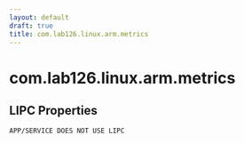 ```yaml
---
layout: default
draft: true
title: com.lab126.linux.arm.metrics
---
```


# com.lab126.linux.arm.metrics

## LIPC Properties

`APP/SERVICE DOES NOT USE LIPC`